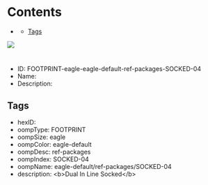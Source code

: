 



Contents
========

* [](#)
	* [Tags](#tags)
  
![][im]
# 

- ID: FOOTPRINT-eagle-eagle-default-ref-packages-SOCKED-04
- Name: 
- Description: 

## Tags

- hexID: 
- oompType: FOOTPRINT
- oompSize: eagle
- oompColor: eagle-default
- oompDesc: ref-packages
- oompIndex: SOCKED-04
- oompName: eagle-default/ref-packages/SOCKED-04
- description: &lt;b&gt;Dual In Line Socked&lt;/b&gt;



[im]: image.png
